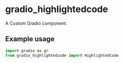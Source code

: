 
# gradio_highlightedcode
A Custom Gradio component.

## Example usage

```python
import gradio as gr
from gradio_highlightedcode import HighlightedCode
```
